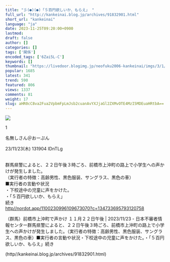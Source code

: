 ```yaml
---
title: "彡(●)(●)「５百円欲しいか、もらえ」 "
full_url: "http://kankeinai.blog.jp/archives/91832901.html"
short_url: "kankeinai"
language: "ja"
date: 2023-11-25T09:20:00+0900
lastmod: 
draft: false
author: []
categories: []
tags: ['関係']
encoded_tags: ['6Zai5L-C']
keywords: []
thumbnail: "https://livedoor.blogimg.jp/neofuku2006-kankeinai/imgs/3/1/31916132.jpg"
popular: 1685
latest: 341
trend: 590
featured: 806
views: 1337
comments: 81
weight: 17
slug: aHR0cC8va2Fua2VpbmFpLmJsb2cuanAvYXJjaGl2ZXMvOTE4MzI5MDEuaHRtbA==
---
```


![](https://livedoor.blogimg.jp/neofuku2006-kankeinai/imgs/3/1/31916132.jpg)

<div><p class='t_h'>1 <p>名無しさん＠おーぷん</p> <p> 23/11/23(木) 131904 IDnTLg</p></p><br>群馬県警によると、２２日午後３時ごろ、前橋市上沖町の路上で小学生への声かけが発生しました。<br>（実行者の特徴：高齢男性、黒色服装、サングラス、黒色の車）<br>■実行者の言動や状況<br>・下校途中の児童に声をかけた。<br>・「５百円欲しいか、もらえ」<br>続き<br><a href='http//nordot.app/1100230996109673070?c=134733695793120758' target='_blank'>http//nordot.app/1100230996109673070?c=134733695793120758</a> <p>（群馬）前橋市上沖町で声かけ １１月２２日午後 | 2023/11/23 - 日本不審者情報センター群馬県警によると、２２日午後３時ごろ、前橋市上沖町の路上で小学生への声かけが発生しました。（実行者の特徴：高齢男性、黒色服装、サングラス、黒色の車）■実行者の言動や状況・下校途中の児童に声をかけた。・「５百円欲しいか、もらえ」続き</p></div>

(http//kankeinai.blog.jp/archives/91832901.html)
